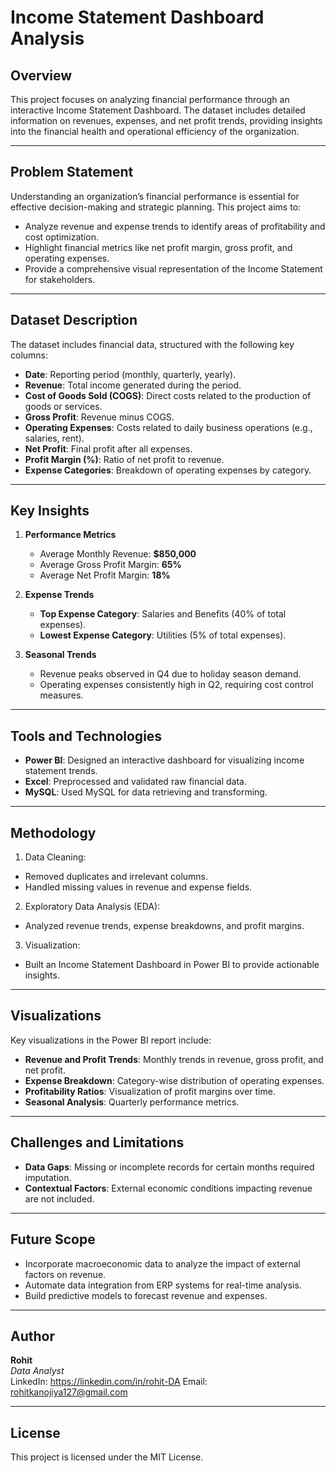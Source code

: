 # Income Statement Dashboard Analysis
## Overview
This project focuses on analyzing financial performance through an interactive Income Statement Dashboard. The dataset includes detailed information on revenues, expenses, and net profit trends, providing insights into the financial health and operational efficiency of the organization.

---

## Problem Statement

Understanding an organization’s financial performance is essential for effective decision-making and strategic planning. This project aims to:

- Analyze revenue and expense trends to identify areas of profitability and cost optimization.
- Highlight financial metrics like net profit margin, gross profit, and operating expenses.
- Provide a comprehensive visual representation of the Income Statement for stakeholders.

---

## Dataset Description
The dataset includes financial data, structured with the following key columns:

- **Date**: Reporting period (monthly, quarterly, yearly).
- **Revenue**: Total income generated during the period.
- **Cost of Goods Sold (COGS)**: Direct costs related to the production of goods or services.
- **Gross Profit**: Revenue minus COGS.
- **Operating Expenses**: Costs related to daily business operations (e.g., salaries, rent).
- **Net Profit**: Final profit after all expenses.
- **Profit Margin (%)**: Ratio of net profit to revenue.
- **Expense Categories**: Breakdown of operating expenses by category.

---

## Key Insights
1. **Performance Metrics**
   - Average Monthly Revenue: **$850,000**
   - Average Gross Profit Margin: **65%**
   - Average Net Profit Margin: **18%**

2. **Expense Trends**
   - **Top Expense Category**: Salaries and Benefits (40% of total expenses).
   - **Lowest Expense Category**: Utilities (5% of total expenses).

3. **Seasonal Trends**
   - Revenue peaks observed in Q4 due to holiday season demand.
   - Operating expenses consistently high in Q2, requiring cost control measures.

---

## Tools and Technologies
- **Power BI**: Designed an interactive dashboard for visualizing income statement trends.
- **Excel**: Preprocessed and validated raw financial data.
- **MySQL**: Used MySQL for data retrieving and transforming.

---

## Methodology
1. Data Cleaning:

  - Removed duplicates and irrelevant columns.
  - Handled missing values in revenue and expense fields.
2. Exploratory Data Analysis (EDA):

  - Analyzed revenue trends, expense breakdowns, and profit margins.
3. Visualization:

  - Built an Income Statement Dashboard in Power BI to provide actionable insights.

---

## Visualizations
Key visualizations in the Power BI report include:

- **Revenue and Profit Trends**: Monthly trends in revenue, gross profit, and net profit.
- **Expense Breakdown**: Category-wise distribution of operating expenses.
- **Profitability Ratios**: Visualization of profit margins over time.
- **Seasonal Analysis**: Quarterly performance metrics.

---

## Challenges and Limitations
- **Data Gaps**: Missing or incomplete records for certain months required imputation.
- **Contextual Factors**: External economic conditions impacting revenue are not included.

---

## Future Scope
- Incorporate macroeconomic data to analyze the impact of external factors on revenue.
- Automate data integration from ERP systems for real-time analysis.
- Build predictive models to forecast revenue and expenses.

---

## Author
**Rohit**  
*Data Analyst*  
LinkedIn: https://linkedin.com/in/rohit-DA
Email: rohitkanojiya127@gmail.com

---

## License
This project is licensed under the MIT License.
